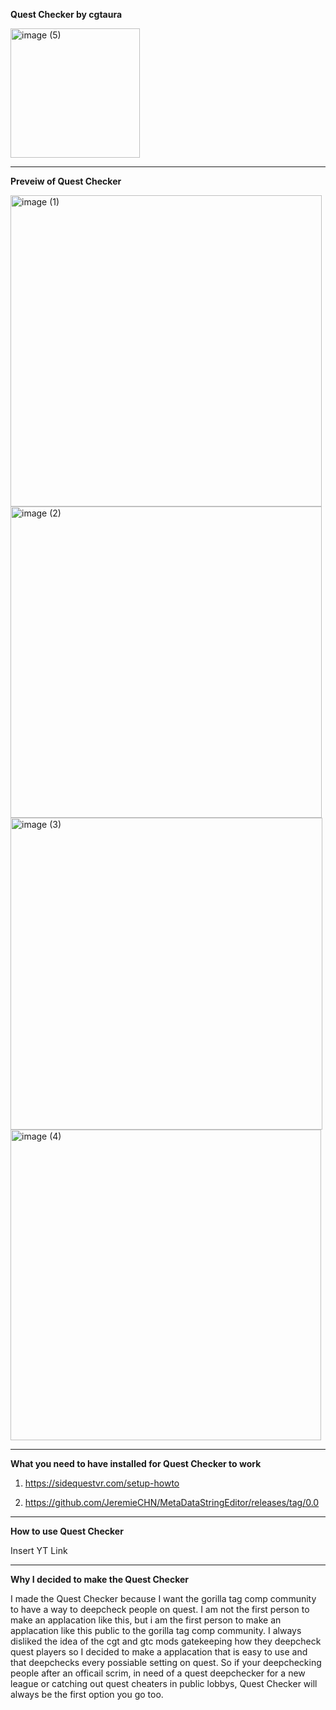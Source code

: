 **Quest Checker by cgtaura**

<img width="207" alt="image (5)" src="https://github.com/user-attachments/assets/90c9b31d-018d-4430-9cfa-a0ac6dcf86d9">

_____________________________________________________________________________________

**Preveiw of Quest Checker**

<img width="498" alt="image (1)" src="https://github.com/user-attachments/assets/2987330c-4b11-46b6-8c0e-8e6acb2b0525">

<img width="498" alt="image (2)" src="https://github.com/user-attachments/assets/f5fc7a69-e996-4931-842c-727736ef657c">

<img width="499" alt="image (3)" src="https://github.com/user-attachments/assets/6229a634-6870-4b9d-8320-79e648174214">

<img width="497" alt="image (4)" src="https://github.com/user-attachments/assets/de52c00d-c14e-4db0-be1e-018a5351ef4c">

_______________________________________________________________________________________

**What you need to have installed for Quest Checker to work**

1. https://sidequestvr.com/setup-howto

2. https://github.com/JeremieCHN/MetaDataStringEditor/releases/tag/0.0

_______________________________________________________________________________________

**How to use Quest Checker**

Insert YT Link

_______________________________________________________________________________________

**Why I decided to make the Quest Checker**

I made the Quest Checker because I want the gorilla tag comp community to have a way to deepcheck people on quest. I am not the first person to make an applacation like this, but i am the first person to make an applacation like this public to the gorilla tag comp community. I always disliked the idea of the cgt and gtc mods gatekeeping how they deepcheck quest players so I decided to make a applacation that is easy to use and that deepchecks every possiable setting on quest. So if your deepchecking people after an officail scrim, in need of a quest deepchecker for a new league or catching out quest cheaters in public lobbys, Quest Checker will always be the first option you go too.

